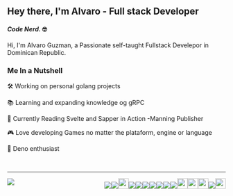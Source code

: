 ## Hey there, I'm Alvaro - Full stack Developer
####  _Code Nerd._ 🤓

Hi, I'm Alvaro Guzman, a Passionate self-taught Fullstack Develepor in Dominican Republic.

### Me In a Nutshell
  🛠️ Working on personal golang projects
  
  📚 Learning and expanding knowledge og gRPC
  
  🔖 Currently Reading Svelte and Sapper in Action -Manning Publisher
  
  🎮 Love developing Games no matter the plataform, engine or language
  
  🦕 Deno enthusiast 
  
<br/>

---

<img src="https://github-readme-stats.vercel.app/api?username=aag2807&show_icons=true&theme=tokyonight" align="left"/>


<div align="right">
<img src="https://img.icons8.com/color/24/000000/javascript.png"/><img src="https://img.icons8.com/color/24/000000/vue-js.png"/><img src="https://raw.githubusercontent.com/sveltejs/svelte/29052aba7d0b78316d3a52aef1d7ddd54fe6ca84/site/static/images/svelte-android-chrome-512.png"  width="24" height="24"/><img src="https://img.icons8.com/color/24/000000/angularjs.png"/><img src="https://img.icons8.com/color/24/000000/react-native.png"/><img src="https://img.icons8.com/color/24/000000/golang.png"/><img src="https://img.icons8.com/color/24/000000/c-plus-plus-logo.png"/><img src="https://img.icons8.com/color/24/000000/c-sharp-logo.png"/><img src="https://img.icons8.com/office/20/000000/ruby-programming-language.png"/><img src="https://img.icons8.com/dusk/24/000000/python.png"/><img src="https://upload.wikimedia.org/wikipedia/commons/thumb/1/1b/Svelte_Logo.svg/1200px-Svelte_Logo.svg.png" width="24" height="24"/><img src="https://raw.githubusercontent.com/webpack/media/master/logo/icon-square-big.png"  height="24" width="24"/><img src="https://cdn.freebiesupply.com/logos/large/2x/rust-logo-png-transparent.png" width="24" height="24" /><img src="https://img.icons8.com/color/24/000000/haskell.png"/><img src="https://www.google.com/url?sa=i&url=https%3A%2F%2Fcommons.wikimedia.org%2Fwiki%2FFile%3ADeno.svg&psig=AOvVaw1fmD53a5CndcYbxfR-nfUt&ust=1607980325511000&source=images&cd=vfe&ved=0CAIQjRxqFwoTCLC2mejwy-0CFQAAAAAdAAAAABAD" width="24" height="24"/>
</div>

